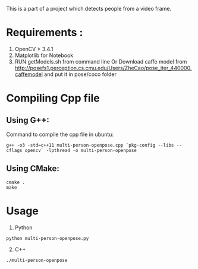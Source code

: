This is a part of a project which detects people from a video frame.

# Requirements : 
1. OpenCV > 3.4.1
2. Matplotlib for Notebook
3. RUN getModels.sh from command line Or Download caffe model from http://posefs1.perception.cs.cmu.edu/Users/ZheCao/pose_iter_440000.caffemodel and put it in pose/coco folder


# Compiling Cpp file

## Using G++:
Command to compile the cpp file in ubuntu:
```
g++ -o3 -std=c++11 multi-person-openpose.cpp `pkg-config --libs --cflags opencv` -lpthread -o multi-person-openpose
```

## Using CMake:

```
cmake .
make
```

# Usage
1. Python
```
python multi-person-openpose.py
```

2. C++
```
./multi-person-openpose
```
